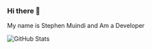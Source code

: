 ### Hi there 👋
My name is Stephen Muindi and Am a Developer
<!--
**MuindiStephen/MuindiStephen** is a ✨ _special_ ✨ repository because its `README.md` (this file) appears on your GitHub profile.

Here are some ideas to get you started:

- 🔭 I’m currently working on 
- 🌱 I’m currently learning WEB DEVELOPMENT
- 👯 I’m looking to collaborate on OPEN SOURCE CODES
- 🤔 I’m looking for help with ...
- 💬 Ask me about ...
- 📫 How to reach me: ...
- 😄 Pronouns: MR/SIR/...
- ⚡ Fun fact: ...
-->
![GitHub Stats](https://github-readme-stats.vercel.app/api?username=MuindiStephen&theme=radical)







